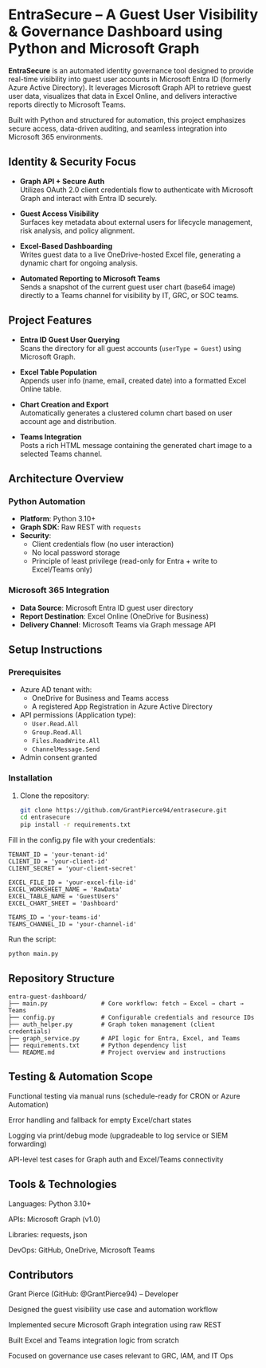 # EntraSecure – A Guest User Visibility & Governance Dashboard using Python and Microsoft Graph

**EntraSecure** is an automated identity governance tool designed to provide real-time visibility into guest user accounts in Microsoft Entra ID (formerly Azure Active Directory). It leverages Microsoft Graph API to retrieve guest user data, visualizes that data in Excel Online, and delivers interactive reports directly to Microsoft Teams.

Built with Python and structured for automation, this project emphasizes secure access, data-driven auditing, and seamless integration into Microsoft 365 environments.

## Identity & Security Focus

- **Graph API + Secure Auth**  
  Utilizes OAuth 2.0 client credentials flow to authenticate with Microsoft Graph and interact with Entra ID securely.

- **Guest Access Visibility**  
  Surfaces key metadata about external users for lifecycle management, risk analysis, and policy alignment.

- **Excel-Based Dashboarding**  
  Writes guest data to a live OneDrive-hosted Excel file, generating a dynamic chart for ongoing analysis.

- **Automated Reporting to Microsoft Teams**  
  Sends a snapshot of the current guest user chart (base64 image) directly to a Teams channel for visibility by IT, GRC, or SOC teams.

## Project Features

- **Entra ID Guest User Querying**  
  Scans the directory for all guest accounts (`userType = Guest`) using Microsoft Graph.

- **Excel Table Population**  
  Appends user info (name, email, created date) into a formatted Excel Online table.

- **Chart Creation and Export**  
  Automatically generates a clustered column chart based on user account age and distribution.

- **Teams Integration**  
  Posts a rich HTML message containing the generated chart image to a selected Teams channel.

## Architecture Overview

### Python Automation

- **Platform**: Python 3.10+  
- **Graph SDK**: Raw REST with `requests`  
- **Security**:
  - Client credentials flow (no user interaction)
  - No local password storage
  - Principle of least privilege (read-only for Entra + write to Excel/Teams only)

### Microsoft 365 Integration

- **Data Source**: Microsoft Entra ID guest user directory  
- **Report Destination**: Excel Online (OneDrive for Business)  
- **Delivery Channel**: Microsoft Teams via Graph message API

## Setup Instructions

### Prerequisites

- Azure AD tenant with:
  - OneDrive for Business and Teams access
  - A registered App Registration in Azure Active Directory
- API permissions (Application type):
  - `User.Read.All`
  - `Group.Read.All`
  - `Files.ReadWrite.All`
  - `ChannelMessage.Send`
- Admin consent granted

### Installation

1. Clone the repository:
   ```bash
   git clone https://github.com/GrantPierce94/entrasecure.git
   cd entrasecure
   pip install -r requirements.txt

Fill in the config.py file with your credentials:
```
TENANT_ID = 'your-tenant-id'
CLIENT_ID = 'your-client-id'
CLIENT_SECRET = 'your-client-secret'

EXCEL_FILE_ID = 'your-excel-file-id'
EXCEL_WORKSHEET_NAME = 'RawData'
EXCEL_TABLE_NAME = 'GuestUsers'
EXCEL_CHART_SHEET = 'Dashboard'

TEAMS_ID = 'your-teams-id'
TEAMS_CHANNEL_ID = 'your-channel-id'
```

Run the script:
```
python main.py
```

## Repository Structure
```
entra-guest-dashboard/
├── main.py               # Core workflow: fetch → Excel → chart → Teams
├── config.py             # Configurable credentials and resource IDs
├── auth_helper.py        # Graph token management (client credentials)
├── graph_service.py      # API logic for Entra, Excel, and Teams
├── requirements.txt      # Python dependency list
└── README.md             # Project overview and instructions
```

## Testing & Automation Scope
Functional testing via manual runs (schedule-ready for CRON or Azure Automation)

Error handling and fallback for empty Excel/chart states

Logging via print/debug mode (upgradeable to log service or SIEM forwarding)

API-level test cases for Graph auth and Excel/Teams connectivity

## Tools & Technologies
Languages: Python 3.10+

APIs: Microsoft Graph (v1.0)

Libraries: requests, json

DevOps: GitHub, OneDrive, Microsoft Teams

## Contributors
Grant Pierce (GitHub: @GrantPierce94) – Developer

Designed the guest visibility use case and automation workflow

Implemented secure Microsoft Graph integration using raw REST

Built Excel and Teams integration logic from scratch

Focused on governance use cases relevant to GRC, IAM, and IT Ops


